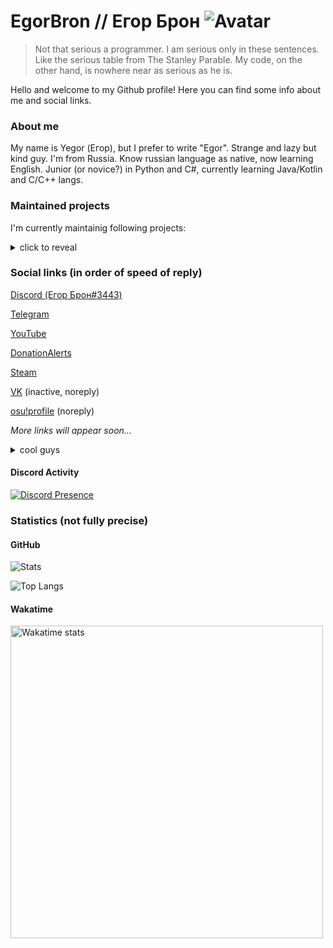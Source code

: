 # EgorBron // Егор Брон ![Avatar](https://avatars.githubusercontent.com/u/71507444?s=64) 
> Not that serious a programmer. I am serious only in these sentences. Like the serious table from The Stanley Parable. My code, on the other hand, is nowhere near as serious as he is.

Hello and welcome to my Github profile! Here you can find some info about me and social links. 
<!-- todo
<img src="https://lanyard-profile-readme.vercel.app/api/555638466365489172?theme=light&bg=809ecf&animated=false&hideDiscrim=true&borderRadius=30px&idleMessage=Probably%20doing%20something%20else...">
-->

### About me
My name is Yegor (Егор), but I prefer to write "Egor". 
Strange and lazy but kind guy. 
I'm from Russia. Know russian language as native, now learning English<!--, want to learn Interslavic and Japanese-->.
Junior (or novice?) in Python and C#, currently learning Java/Kotlin and C/C++ langs. 

### Maintained projects
I'm currently maintainig following projects:
<details><summary>click to reveal</summary>
  
* [DESrv (private, but will open soon)](https://github.com/Blusutils/DESrv) - Dedicated Extendable Server
  
* Niquid (private) - yet another logic game
  
* [AutoJacksParty (private)](https://github.com/EgorBron/JacksPartyV2) - Automated YouTube livestream for Jackbox Party Packs
  
* [dumpall](https://github.com/EgorBron/dumpall) - Discord group dumper
  
* [captuREEE (private)](https://github.com/Blusutils/captuREEE) - mocap?
  
* [Blusutils Python library](https://github.com/Blusutils/blusutilspy) - library with random functionality

* [SocketSaber](https://github.com/EgorBron/SocketSaber) - mod and library that allows you to open localhost TCP socket with lots of your current BS activity

* [SimpleTranslate (private, but will open soon)](https://github.com/Blusutils/SimpleTranslate) - simple web CAT tool and translations hosting

* [anekos](https://github.com/EgorBron/anekos) - simple and shitty async Nekos.life API interactor 
</details>

### Social links (in order of speed of reply)
[Discord (Егор Брон#3443)](https://discord.com/users/555638466365489172)

[Telegram](https://t.me/egorbronn)

[YouTube](https://www.youtube.com/channel/UCWd7FjRN4EM6D7tiJUv6lWg) 

[DonationAlerts](https://www.donationalerts.com/c/egorbron) 

[Steam](https://steamcommunity.com/id/EgorBronn/)

[VK](https://vk.com/egorbronn) (inactive, noreply) 

[osu!profile](https://osu.ppy.sh/users/15136301) (noreply)

*More links will appear soon...*

<details><summary>cool guys</summary>

[@SashaKilin](https://github.com/SashaKilin)

[@NeverMindDev](https://github.com/NeverMindDev) 
</details>

#### Discord Activity

[![Discord Presence](https://lanyard.cnrad.dev/api/555638466365489172?idleMessage=Doing%20nothing)](https://discord.com/users/555638466365489172)

### Statistics (not fully precise)
#### GitHub
![Stats](https://github-readme-stats.vercel.app/api?username=EgorBron&show_icons=true&theme=tokyonight&bg_color=50,2813fb,6052ff&title_color=ebebeb&text_color=cbcbcb)

![Top Langs](https://github-readme-stats.vercel.app/api/top-langs/?username=EgorBron&layout=compact&theme=codeSTACKr)
#### Wakatime

<img
  src="https://wakatime.com/share/@0d335b7c-5fc4-4716-9e58-4e0d11be214d/6a92ff98-cedd-43d0-a2d5-6f09fc76eaec.svg"
  alt="Wakatime stats"
  width=500
/>
